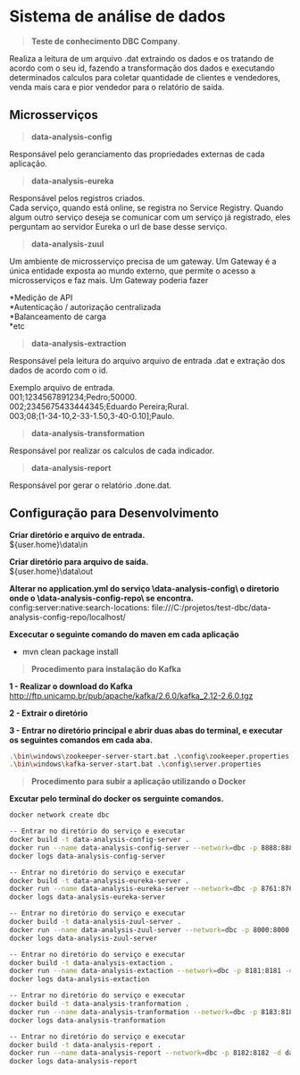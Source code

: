 # Sistema de análise de dados
> <b>Teste de conhecimento DBC Company</b>.

Realiza a leitura de um arquivo .dat extraindo os dados e os tratando de acordo com o seu id, fazendo a transformação dos dados e executando determinados calculos para coletar quantidade de clientes e vendedores, venda mais cara e pior vendedor para o relatório de saída. 

## Microsserviços

> <b>data-analysis-config</b>

Responsável pelo geranciamento das propriedades externas de cada aplicação.

> <b>data-analysis-eureka</b>

Responsável pelos registros criados. <br>
Cada serviço, quando está online, se registra no Service Registry. Quando algum outro serviço deseja se comunicar com um serviço já registrado, eles perguntam ao servidor Eureka o url de base desse serviço.

> <b>data-analysis-zuul</b>

Um ambiente de microsserviço precisa de um gateway. Um Gateway é a única entidade exposta ao mundo externo, que permite o acesso a microsserviços e faz mais. Um Gateway poderia fazer

*Medição de API<br>
*Autenticação / autorização centralizada<br>
*Balanceamento de carga<br>
*etc<br>

> <b>data-analysis-extraction</b>

Responsável pela leitura do arquivo arquivo de entrada .dat e extração dos dados de acordo com o id.

Exemplo arquivo de entrada.<br>
001;1234567891234;Pedro;50000.<br>
002;2345675433444345;Eduardo Pereira;Rural.<br>
003;08;[1-34-10,2-33-1.50,3-40-0.10];Paulo.<br>

> <b>data-analysis-transformation</b>

Responsável por realizar os calculos de cada indicador.

> <b>data-analysis-report</b>

Responsável por gerar o relatório .done.dat.


## Configuração para Desenvolvimento

<b>Criar diretório e arquivo de entrada.</b><br>
${user.home}\data\in<br>

<b>Criar diretório para arquivo de saída.</b><br>
${user.home}\data\out

<b>Alterar no application.yml do serviço \data-analysis-config\ o diretorio onde o \data-analysis-config-repo\ se encontra.</b><br>
config:server:native:search-locations: file:///C:/projetos/test-dbc/data-analysis-config-repo/localhost/<br>

<b>Excecutar o seguinte comando do maven em cada aplicação </b>

* mvn clean package install

> <b>Procedimento para instalação do Kafka</b>

<b>1 - Realizar o download do Kafka</b><br>
http://ftp.unicamp.br/pub/apache/kafka/2.6.0/kafka_2.12-2.6.0.tgz

<b>2 - Extrair o diretório</b>

<b>3 - Entrar no diretório principal e abrir duas abas do terminal, e executar os seguintes comandos em cada aba.</b><br>
```sh
.\bin\windows\zookeeper-server-start.bat .\config\zookeeper.properties 
.\bin\windows\kafka-server-start.bat .\config\server.properties
```

> <b>Procedimento para subir a aplicação utilizando o Docker</b>

<b>Excutar pelo terminal do docker os serguinte comandos.</b>

```sh
docker network create dbc

-- Entrar no diretório do serviço e executar 
docker build -t data-analysis-config-server . 
docker run --name data-analysis-config-server --network=dbc -p 8888:8888 -d data-analysis-config-server
docker logs data-analysis-config-server

-- Entrar no diretório do serviço e executar
docker build -t data-analysis-eureka-server . 
docker run --name data-analysis-eureka-server --network=dbc -p 8761:8761 -d data-analysis-eureka-server
docker logs data-analysis-eureka-server

-- Entrar no diretório do serviço e executar
docker build -t data-analysis-zuul-server . 
docker run --name data-analysis-zuul-server --network=dbc -p 8000:8000 -d data-analysis-zuul-server
docker logs data-analysis-zuul-server

-- Entrar no diretório do serviço e executar
docker build -t data-analysis-extaction . 
docker run --name data-analysis-extaction --network=dbc -p 8181:8181 -d data-analysis-extaction
docker logs data-analysis-extaction

-- Entrar no diretório do serviço e executar
docker build -t data-analysis-tranformation . 
docker run --name data-analysis-tranformation --network=dbc -p 8183:8183 -d data-analysis-tranformation
docker logs data-analysis-tranformation

-- Entrar no diretório do serviço e executar
docker build -t data-analysis-report . 
docker run --name data-analysis-report --network=dbc -p 8182:8182 -d data-analysis-report
docker logs data-analysis-report

```
